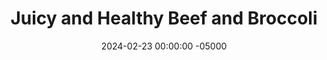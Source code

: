 ---
layout: post
title:  "Juicy and Healthy Beef and Broccoli"
date:   2024-02-23 00:00:00 -05000
categories: 
- Recipes
- Ground Meat
permalink: /recipes/beef-and-broccoli
image: /assets/Food/Ground Meat/Beef Broccoli/beef-broccoli-cover.jpg
ing: beefbroccoli-ing
facts: beefbroccoli-facts
Prep: 15
Rest: 
Cook: 40
Source1: https://www.youtube.com/watch?v=nWqPFOv5dpQ
Source2: 
tags: 
- asian
- sesame oil
- steak
- beef
- saute
- stir fry
- sauce
- gochujang
- marinate
Description: Beef and broccoli is a Chinese classic, and making this version at home is what got me to like steak if cooked properly. I saw a small piece of sirloin on sale at the store and wanted to try it out, and I'm very impressed with the results. Sauteed beef, broccoli, and a topping of sesame seeds sounds delicious in my book
Instructions: 
- Heat your oven to 400F, and line a cookie sheet with parchment paper. Add broccoli to the pan, season with salt, pepper, and oil, and roast for 30 minutes. Do everything else as the broccoli cooks<br><br>

- Take your meat and slice into 1/4-1/2" thick strips against the grain. Add to a bowl of cold water, and massage the meat for 30 seconds. The meat should turn gray, and the water should turn red with myagloben (not blood). Squeeze and drain the meat with a strainer for about 30 seconds, and add to a medium bowl<br><br>

- Add in the marinade (salt, starch, baking soda, soy sauce, and sesame oil). Mix to fully coat the meat, and let marinate for 15 minutes<br><br>

- Meanwhile, mix the sauce together in a glass - minced garlic, soy sauce, white vinegar ginger, garlic powder, black pepper, and red pepper flakes. In a separate glass, prepare some cold water and cornstarch for a slurry<br><br>
- <center><img src="/assets/Food/Ground Meat/Beef Broccoli/beef-broccoli-4.jpg" alt="" class="instruction-image"></center><br>

- Preheat a large stainless steel pan over medium high heat. Add in the beef, and cook for about 2 minutes per side, just until browned and not overcooked. Remove from the pan<br><br>
- <center><img src="/assets/Food/Ground Meat/Beef Broccoli/beef-broccoli-5.jpg" alt="" class="instruction-image"></center><br>

- Add in the sauce, broccoli, and about half of the slurry. Deglaze the pan, cook for about 2 minutes, and add more slurry if you want to thicken the sauce more. Add back in the beef<br><br>
- <center><img src="/assets/Food/Ground Meat/Beef Broccoli/beef-broccoli-6.jpg" alt="" class="instruction-image"></center><br>

- Optionally serve over rice, and top with sesame seeds
---